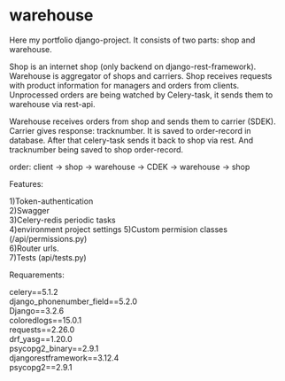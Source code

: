 # warehouse

Here my portfolio django-project. It consists of two parts: shop and warehouse.

Shop is an internet shop (only backend on django-rest-framework). Warehouse is aggregator of shops and carriers. 
Shop receives requests with product information for managers and orders from clients. 
Unprocessed orders are being watched by Celery-task, it sends them to warehouse via rest-api.

Warehouse receives orders from shop and sends them to carrier (SDEK). 
Carrier gives response: tracknumber. It is saved to order-record in database. 
After that celery-task sends it back to shop via rest. And tracknumber being saved to shop order-record.


order: client -> shop -> warehouse -> CDEK -> warehouse -> shop



Features:  
  
1)Token-authentication  
2)Swagger  
3)Celery-redis periodic tasks  
4)environment project settings
5)Custom permision classes (/api/permissions.py)   
6)Router urls.  
7)Tests (api/tests.py)  



Requarements:  
  
celery==5.1.2  
django_phonenumber_field==5.2.0  
Django==3.2.6  
coloredlogs==15.0.1  
requests==2.26.0  
drf_yasg==1.20.0  
psycopg2_binary==2.9.1  
djangorestframework==3.12.4  
psycopg2==2.9.1  
